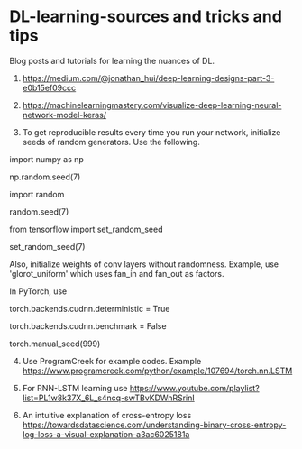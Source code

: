 # DL-learning-sources and tricks and tips

Blog posts and tutorials for learning the nuances of DL.

1. https://medium.com/@jonathan_hui/deep-learning-designs-part-3-e0b15ef09ccc 

2. https://machinelearningmastery.com/visualize-deep-learning-neural-network-model-keras/ 

3. To get reproducible results every time you run your network, initialize seeds of random generators. Use the following.

import numpy as np

np.random.seed(7)

import random

random.seed(7)

from tensorflow import set_random_seed

set_random_seed(7)

Also, initialize weights of conv layers without randomness. Example, use 'glorot_uniform' which uses fan_in and fan_out as factors. 

In PyTorch, use

torch.backends.cudnn.deterministic = True

torch.backends.cudnn.benchmark = False

torch.manual_seed(999)

4. Use ProgramCreek for example codes. Example https://www.programcreek.com/python/example/107694/torch.nn.LSTM 

5. For RNN-LSTM learning use https://www.youtube.com/playlist?list=PL1w8k37X_6L_s4ncq-swTBvKDWnRSrinI

6. An intuitive explanation of cross-entropy loss https://towardsdatascience.com/understanding-binary-cross-entropy-log-loss-a-visual-explanation-a3ac6025181a


